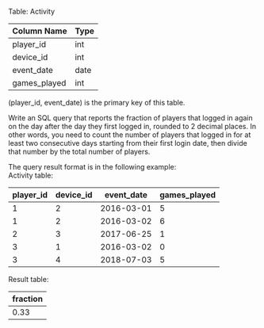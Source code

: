 Table: Activity 

|  Column Name  |  Type  |
| ------------  |  ----  |
|  player_id    |  int   |
|  device_id    |  int   |
|  event_date   |  date  |
|  games_played |  int   |

(player_id, event_date) is the primary key of this table.  

Write an SQL query that reports the fraction of players that logged in again on the day after the day they first logged in, rounded to 2 decimal places. 
In other words, you need to count the number of players that logged in for at least two consecutive days starting from their first login date, 
then divide that number by the total number of players.

The query result format is in the following example:  
Activity table:  

| player_id | device_id | event_date | games_played |
| --------- | --------- | ---------- | ------------ |
| 1         | 2         | 2016-03-01 | 5            |
| 1         | 2         | 2016-03-02 | 6            |
| 2         | 3         | 2017-06-25 | 1            |
| 3         | 1         | 2016-03-02 | 0            |
| 3         | 4         | 2018-07-03 | 5            |

Result table:  

| fraction |
| -------- |
|   0.33   |


